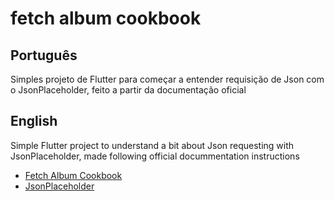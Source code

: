 # fetch album cookbook

## Português
Simples projeto de Flutter para começar a entender requisição de Json com o JsonPlaceholder, feito a partir da documentação oficial

## English
Simple Flutter project to understand a bit about Json requesting with JsonPlaceholder, made following official docummentation instructions

- [Fetch Album Cookbook](https://flutter.dev/docs/cookbook/networking/fetch-data)
- [JsonPlaceholder](https://jsonplaceholder.typicode.com/)


